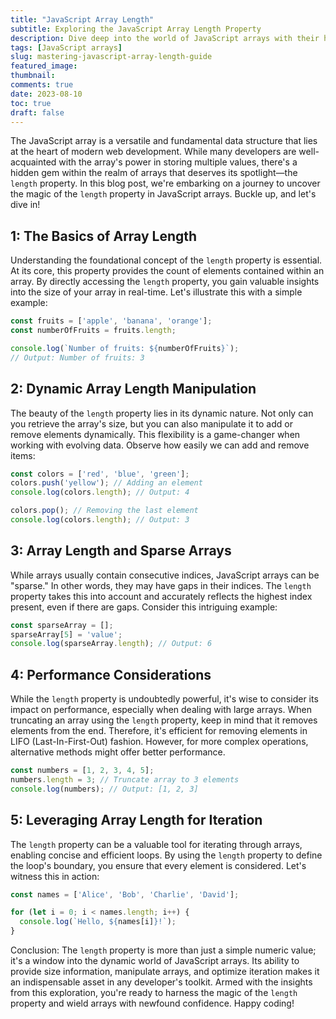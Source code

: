 ```yaml
---
title: "JavaScript Array Length"
subtitle: Exploring the JavaScript Array Length Property
description: Dive deep into the world of JavaScript arrays with their hidden gem—the dynamic length property. Learn how to manipulate arrays, optimize iteration, and uncover its magic for enhanced web development.
tags: [JavaScript arrays]
slug: mastering-javascript-array-length-guide
featured_image: 
thumbnail: 
comments: true
date: 2023-08-10
toc: true
draft: false
---
```

The JavaScript array is a versatile and fundamental data structure that lies at the heart of modern web development. While many developers are well-acquainted with the array's power in storing multiple values, there's a hidden gem within the realm of arrays that deserves its spotlight—the `length` property. In this blog post, we're embarking on a journey to uncover the magic of the `length` property in JavaScript arrays. Buckle up, and let's dive in!

## 1: The Basics of Array Length

Understanding the foundational concept of the `length` property is essential. At its core, this property provides the count of elements contained within an array. By directly accessing the `length` property, you gain valuable insights into the size of your array in real-time. Let's illustrate this with a simple example:

```javascript
const fruits = ['apple', 'banana', 'orange'];
const numberOfFruits = fruits.length;

console.log(`Number of fruits: ${numberOfFruits}`);
// Output: Number of fruits: 3
```

## 2: Dynamic Array Length Manipulation

The beauty of the `length` property lies in its dynamic nature. Not only can you retrieve the array's size, but you can also manipulate it to add or remove elements dynamically. This flexibility is a game-changer when working with evolving data. Observe how easily we can add and remove items:

```javascript
const colors = ['red', 'blue', 'green'];
colors.push('yellow'); // Adding an element
console.log(colors.length); // Output: 4

colors.pop(); // Removing the last element
console.log(colors.length); // Output: 3
```

## 3: Array Length and Sparse Arrays

While arrays usually contain consecutive indices, JavaScript arrays can be "sparse." In other words, they may have gaps in their indices. The `length` property takes this into account and accurately reflects the highest index present, even if there are gaps. Consider this intriguing example:

```javascript
const sparseArray = [];
sparseArray[5] = 'value';
console.log(sparseArray.length); // Output: 6
```

## 4: Performance Considerations

While the `length` property is undoubtedly powerful, it's wise to consider its impact on performance, especially when dealing with large arrays. When truncating an array using the `length` property, keep in mind that it removes elements from the end. Therefore, it's efficient for removing elements in LIFO (Last-In-First-Out) fashion. However, for more complex operations, alternative methods might offer better performance.

```javascript
const numbers = [1, 2, 3, 4, 5];
numbers.length = 3; // Truncate array to 3 elements
console.log(numbers); // Output: [1, 2, 3]
```

## 5: Leveraging Array Length for Iteration

The `length` property can be a valuable tool for iterating through arrays, enabling concise and efficient loops. By using the `length` property to define the loop's boundary, you ensure that every element is considered. Let's witness this in action:

```javascript
const names = ['Alice', 'Bob', 'Charlie', 'David'];

for (let i = 0; i < names.length; i++) {
  console.log(`Hello, ${names[i]}!`);
}
```

Conclusion:
The `length` property is more than just a simple numeric value; it's a window into the dynamic world of JavaScript arrays. Its ability to provide size information, manipulate arrays, and optimize iteration makes it an indispensable asset in any developer's toolkit. Armed with the insights from this exploration, you're ready to harness the magic of the `length` property and wield arrays with newfound confidence. Happy coding!
